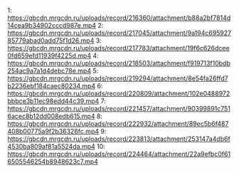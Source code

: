 1: https://gbcdn.mrgcdn.ru/uploads/record/216360/attachment/b88a2bf7814d14cea9b34902cccd987e.mp4
2: https://gbcdn.mrgcdn.ru/uploads/record/217045/attachment/9a194c69592785779abad0add75f1d26.mp4
3: https://gbcdn.mrgcdn.ru/uploads/record/217783/attachment/19f6c626dcee0fd659efd11939f4225d.mp4
4: https://gbcdn.mrgcdn.ru/uploads/record/218503/attachment/f919713f10bdb254ac9a7a1d4debc78e.mp4
5: https://gbcdn.mrgcdn.ru/uploads/record/219294/attachment/8e54fa26ffd7b2236ebf184caec80234.mp4
6: https://gbcdn.mrgcdn.ru/uploads/record/220809/attachment/102e0488972bbbce3b11ec98edd44c39.mp4
7: https://gbcdn.mrgcdn.ru/uploads/record/221457/attachment/90399891c7516acec8b12dd008edb615.mp4
8: https://gbcdn.mrgcdn.ru/uploads/record/222932/attachment/89ec5b6f487408b00775a9f2b36326fc.mp4
9: https://gbcdn.mrgcdn.ru/uploads/record/223813/attachment/253147a4db6f4530ba809af81a5524da.mp4
10: https://gbcdn.mrgcdn.ru/uploads/record/224464/attachment/22a9efbc0f616505546254b8948623c7.mp4